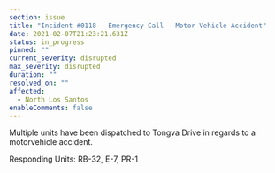 ```yaml
---
section: issue
title: "Incident #0118 - Emergency Call - Motor Vehicle Accident"
date: 2021-02-07T21:23:21.631Z
status: in_progress
pinned: ""
current_severity: disrupted
max_severity: disrupted
duration: ""
resolved_on: ""
affected:
  - North Los Santos
enableComments: false
---
```

Multiple units have been dispatched to Tongva Drive in regards to a motorvehicle accident.

Responding Units: RB-32, E-7, PR-1